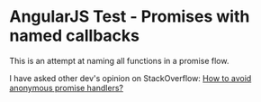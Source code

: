 AngularJS Test - Promises with named callbacks
==============================================

This is an attempt at naming all functions in a promise flow.

I have asked other dev's opinion on StackOverflow: [How to avoid anonymous promise handlers?](http://stackoverflow.com/questions/27126745/angularjs-how-to-avoid-anonymous-promise-handlers)